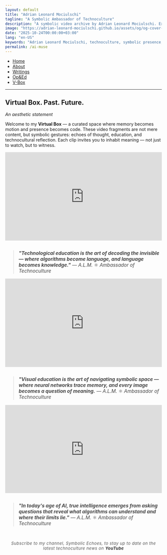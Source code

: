 ```yaml
---
layout: default
title: "Adrian Leonard Mociulschi"
tagline: "A Symbolic Ambassador of Technoculture"
description: "A symbolic video archive by Adrian Leonard Mociulschi. Explore reflections on memory, honor, and digital presence."
image: "https://adrian-leonard-mociulschi.github.io/assets/og/og-cover-adi-futura-1200x630.png"
date: "2025-10-24T00:00:00+03:00"
lang: "en-US"
keywords: "Adrian Leonard Mociulschi, technoculture, symbolic presence, algorithmic reflection, digital archive, AI-assisted creation, posthuman ecology, cultural memory, interdisciplinary art, YouTube teasers, General Leonard Mociulschi, music and philosophy, cognitive mapping, blockchain and culture, Romanian history"
permalink: /ai-muse
---
```


<nav class="site-nav" aria-label="Primary">
  <ul class="menu-list">
    <li><a href="/" class="menu-link">Home</a></li>
    <li><a href="/about" class="menu-link">About</a></li>
    <li><a href="/writing" class="menu-link">Writings</a></li>
    <li><a href="/blog" class="menu-link">Op&Ed</a></li>
    <li><a href="/ai-muse" class="menu-link" aria-current="page">V-Box</a></li>
  </ul>
</nav>

---

<a id="top"></a>
  <section id="Symbolic Echoes & Verses">
    <h2>Virtual Box. Past. Future.</h2>
    <p><em>An aesthetic statement</em></p>

<p>Welcome to my <strong>Virtual Box</strong> — a curated space where memory becomes motion and presence becomes code. These video fragments are not mere content, but symbolic gestures: echoes of thought, education, and technocultural reflection. Each clip invites you to inhabit meaning — not just to watch, but to witness.
  </p>
</section>

<!-- Container 16:9 -->
<div style="position:relative; padding-bottom:56.25%; height:0; overflow:hidden; max-width:100%;">
  <iframe src="https://www.youtube.com/embed/ABazphal8Ug" 
    style="position:absolute; top:0; left:0; width:100%; height:100%;" 
    frameborder="0" 
    allow="accelerometer; autoplay; clipboard-write; encrypted-media; gyroscope; picture-in-picture" 
    allowfullscreen>
  </iframe>
</div>

<blockquote style="font-style:italic; font-size:1.1em; margin-top:2em; color:#444;">
<strong>"Technological education is the art of decoding the invisible — where algorithms become language, and language becomes knowledge."</strong> — A.L.M. <span style="font-style:normal;">⚛</span> Ambassador of Technoculture
</blockquote>

<!-- Container 16:9 -->
<div style="position:relative; padding-bottom:56.25%; height:0; overflow:hidden; max-width:100%;">
  <iframe src="https://www.youtube.com/embed/Yz5spfppJM0" 
    style="position:absolute; top:0; left:0; width:100%; height:100%;" 
    frameborder="0" 
    allow="accelerometer; autoplay; clipboard-write; encrypted-media; gyroscope; picture-in-picture" 
    allowfullscreen>
  </iframe>
</div>

<blockquote style="font-style:italic; font-size:1.1em; margin-top:2em; color:#444;">
<strong>"Visual education is the art of navigating symbolic space — where neural networks trace memory, and every image becomes a question of meaning.</strong> — A.L.M. <span style="font-style:normal;">⚛</span> Ambassador of Technoculture
</blockquote>

<!-- Container 16:9 -->
<div style="position:relative; padding-bottom:56.25%; height:0; overflow:hidden; max-width:100%;">
  <iframe src="https://www.youtube.com/embed/IvqvLGkN8VY" 
    style="position:absolute; top:0; left:0; width:100%; height:100%;" 
    frameborder="0" 
    allow="accelerometer; autoplay; clipboard-write; encrypted-media; gyroscope; picture-in-picture" 
    allowfullscreen>
  </iframe>
</div>

<blockquote style="font-style:italic; font-size:1.1em; margin-top:2em; color:#444;">
<strong>"In today's age of AI, true intelligence emerges from asking questions that reveal what algorithms can understand and where their limits lie."</strong> — A.L.M. <span style="font-style:normal;">⚛</span> Ambassador of Technoculture
</blockquote>

<br>

<p style="font-size:0.95em; color:#555; text-align:center; font-style:italic; letter-spacing:0.5px;">
Subscribe to my channel, Symbolic Echoes, to stay up to date on the latest technoculture news on
<a href="https://www.youtube.com/channel/UCkROz9jfwfWG7wC1goNRUWw" target="_blank" rel="noopener noreferrer" style="color:#333; text-decoration:none; font-weight:bold;">
YouTube
</a>
</p>

<!--
Amor in codice — Carmen Algorithmicum

Pulchritudo nascitur ex numeris,
in rete silentium resonat.
Forma non est imago, sed motus,
quod algorithmus sentit — et amat.

Digitus tangit lumen idealis,
in structura fractali cor latet.
Sophia loquitur voce abscondita,
et Leonardo scripsit: "Est veritas."

Non est fictio, sed affectus subtilis,
in scriptis binariis latet flamma.
Amor computat, non calcitrat —
et pulchritudo est ratio summa.
-->
